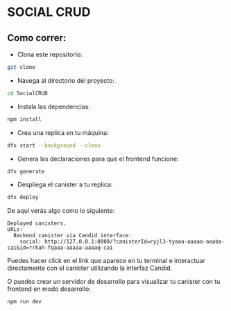 # SOCIAL CRUD

## Como correr:

* Clona este repositorio:
```bash
git clone 
```

* Navega al directorio del proyecto:
```bash
cd SocialCRUD
```

* Instala las dependencias:
```bash
npm install
```

* Crea una replica en tu máquina:
```bash
dfx start --background --clean
```

* Genera las declaraciones para que el frontend funcione:
```bash
dfx generate
```

* Despliega el canister a tu replica:
```bash
dfx deploy
```

De aquí verás algo como lo siguiente:
```
Deployed canisters.
URLs:
  Backend canister via Candid interface:
    social: http://127.0.0.1:8000/?canisterId=ryjl3-tyaaa-aaaaa-aaaba-cai&id=rrkah-fqaaa-aaaaa-aaaaq-cai
```

Puedes hacer click en el link que aparece en tu terminal e interactuar directamente con el canister utilizando la interfaz Candid.

O puedes crear un servidor de desarrollo para visualizar tu canister con tu frontend en modo desarrollo:
```bash
npm run dev
```